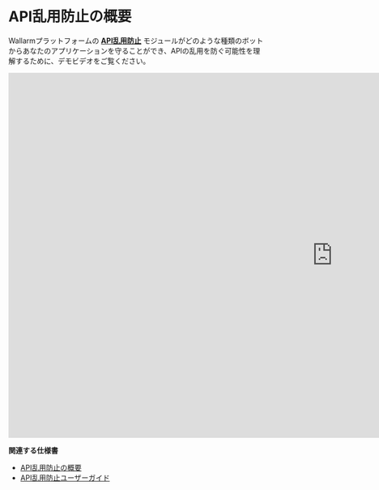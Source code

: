 # API乱用防止の概要

Wallarmプラットフォームの [**API乱用防止**](../about-wallarm/api-abuse-prevention.md) モジュールがどのような種類のボットからあなたのアプリケーションを守ることができ、APIの乱用を防ぐ可能性を理解するために、デモビデオをご覧ください。

<div class="video-wrapper">
  <iframe width="1280" height="720" src="https://www.youtube.com/embed/FRxpPqmVziY" frameborder="0" allow="accelerometer; autoplay; encrypted-media; gyroscope; picture-in-picture" allowfullscreen loading="lazy"></iframe>
</div>

**関連する仕様書**

* [API乱用防止の概要](../about-wallarm/api-abuse-prevention.md)
* [API乱用防止ユーザーガイド](../user-guides/api-abuse-prevention.md)